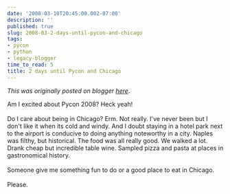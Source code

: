 ```yaml
---
date: '2008-03-10T20:45:00.002-07:00'
description: ''
published: true
slug: 2008-03-2-days-until-pycon-and-chicago
tags:
- pycon
- python
- legacy-blogger
time_to_read: 5
title: 2 days until Pycon and Chicago
---
```


*This was originally posted on blogger [here](https://pydanny.blogspot.com/2008/03/2-days-until-pycon-and-chicago.html)*.

Am I excited about Pycon 2008?  Heck yeah!<br /><br />Do I care about being in Chicago?  Erm.  Not really.  I've never been but I don't like it when its cold and windy.  And I doubt staying in a hotel park next to the airport is conducive to doing anything noteworthy in a city.  Naples was filthy, but historical.  The food was all really good.  We walked a lot.  Drank cheap but incredible table wine.  Sampled pizza and pasta at places in gastronomical history.<br /><br />Someone give me something fun to do or a good place to eat in Chicago.<br /><br />Please.